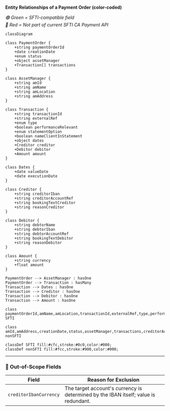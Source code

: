 **Entity Relationships of a Payment Order (color-coded)**

_🟢 Green = SFTI-compatible field_  
_🔴 Red = Not part of current SFTI CA Payment API_

```mermaid
classDiagram

class PaymentOrder {
    +string paymentOrderId
    +date creationDate
    +enum status
    +object assetManager
    +Transaction[] transactions
}

class AssetManager {
    +string amId
    +string amName
    +string amLocation
    +string amAddress
}

class Transaction {
    +string transactionId
    +string externalRef
    +enum type
    +boolean performanceRelevant
    +enum statementOption
    +boolean nameClientInStatement
    +object dates
    +Creditor creditor
    +Debitor debitor
    +Amount amount
}

class Dates {
    +date valueDate
    +date executionDate
}

class Creditor {
    +string creditorIban
    +string creditorAccountRef
    +string bookingTextCreditor
    +string reasonCreditor
}

class Debitor {
    +string debtorName
    +string debtorIban
    +string debtorAccountRef
    +string bookingTextDebitor
    +string reasonDebitor
}

class Amount {
    +string currency
    +float amount
}

PaymentOrder --> AssetManager : hasOne
PaymentOrder --> Transaction : hasMany
Transaction --> Dates : hasOne
Transaction --> Creditor : hasOne
Transaction --> Debitor : hasOne
Transaction --> Amount : hasOne

class paymentOrderId,amName,amLocation,transactionId,externalRef,type,performanceRelevant,statementOption,nameClientInStatement,valueDate,executionDate,creditorIban,bookingTextCreditor,reasonCreditor,debtorName,debtorIban,debtorAccountRef,bookingTextDebitor,reasonDebitor,currency,amount SFTI

class amId,amAddress,creationDate,status,assetManager,transactions,creditorAccountRef nonSFTI

classDef SFTI fill:#cfc,stroke:#0c0,color:#000;
classDef nonSFTI fill:#fcc,stroke:#900,color:#000;
```

---

### 🛑 Out-of-Scope Fields

| Field                  | Reason for Exclusion                                                                 |
|------------------------|--------------------------------------------------------------------------------------|
| `creditorIbanCurrency` | The target account's currency is determined by the IBAN itself; value is redundant.  |
